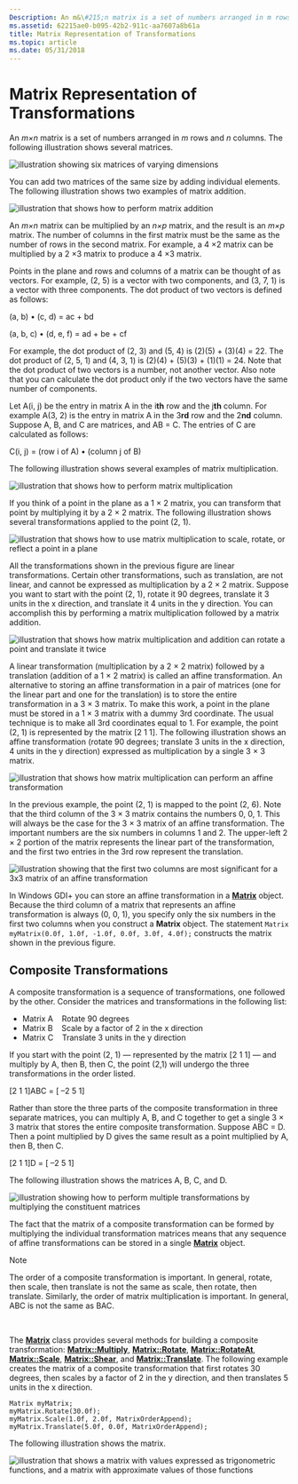 ```yaml
---
Description: An m&\#215;n matrix is a set of numbers arranged in m rows and n columns. The following illustration shows several matrices.
ms.assetid: 62215ae0-b095-42b2-911c-aa7607a8b61a
title: Matrix Representation of Transformations
ms.topic: article
ms.date: 05/31/2018
---
```


# Matrix Representation of Transformations

An *m×n* matrix is a set of numbers arranged in *m* rows and *n* columns. The following illustration shows several matrices.

![illustration showing six matrices of varying dimensions](images/aboutgdip05-art04.png)

You can add two matrices of the same size by adding individual elements. The following illustration shows two examples of matrix addition.

![illustration that shows how to perform matrix addition](images/aboutgdip05-art05.png)

An *m×n* matrix can be multiplied by an *n×p* matrix, and the result is an *m×p* matrix. The number of columns in the first matrix must be the same as the number of rows in the second matrix. For example, a 4 ×2 matrix can be multiplied by a 2 ×3 matrix to produce a 4 ×3 matrix.

Points in the plane and rows and columns of a matrix can be thought of as vectors. For example, (2, 5) is a vector with two components, and (3, 7, 1) is a vector with three components. The dot product of two vectors is defined as follows:

(a, b) • (c, d) = ac + bd

(a, b, c) • (d, e, f) = ad + be + cf

For example, the dot product of (2, 3) and (5, 4) is (2)(5) + (3)(4) = 22. The dot product of (2, 5, 1) and (4, 3, 1) is (2)(4) + (5)(3) + (1)(1) = 24. Note that the dot product of two vectors is a number, not another vector. Also note that you can calculate the dot product only if the two vectors have the same number of components.

Let A(i, j) be the entry in matrix A in the i**th** row and the j**th** column. For example A(3, 2) is the entry in matrix A in the 3**rd** row and the 2**nd** column. Suppose A, B, and C are matrices, and AB = C. The entries of C are calculated as follows:

C(i, j) = (row i of A) • (column j of B)

The following illustration shows several examples of matrix multiplication.

![illustration that shows how to perform matrix multiplication](images/aboutgdip05-art06.png)

If you think of a point in the plane as a 1 × 2 matrix, you can transform that point by multiplying it by a 2 × 2 matrix. The following illustration shows several transformations applied to the point (2, 1).

![illustration that shows how to use matrix multiplication to scale, rotate, or reflect a point in a plane](images/aboutgdip05-art07.png)

All the transformations shown in the previous figure are linear transformations. Certain other transformations, such as translation, are not linear, and cannot be expressed as multiplication by a 2 × 2 matrix. Suppose you want to start with the point (2, 1), rotate it 90 degrees, translate it 3 units in the x direction, and translate it 4 units in the y direction. You can accomplish this by performing a matrix multiplication followed by a matrix addition.

![illustration that shows how matrix multiplication and addition can rotate a point and translate it twice](images/aboutgdip05-art08.png)

A linear transformation (multiplication by a 2 × 2 matrix) followed by a translation (addition of a 1 × 2 matrix) is called an affine transformation. An alternative to storing an affine transformation in a pair of matrices (one for the linear part and one for the translation) is to store the entire transformation in a 3 × 3 matrix. To make this work, a point in the plane must be stored in a 1 × 3 matrix with a dummy 3rd coordinate. The usual technique is to make all 3rd coordinates equal to 1. For example, the point (2, 1) is represented by the matrix \[2 1 1\]. The following illustration shows an affine transformation (rotate 90 degrees; translate 3 units in the x direction, 4 units in the y direction) expressed as multiplication by a single 3 × 3 matrix.

![illustration that shows how matrix multiplication can perform an affine transformation](images/aboutgdip05-art09.png)

In the previous example, the point (2, 1) is mapped to the point (2, 6). Note that the third column of the 3 × 3 matrix contains the numbers 0, 0, 1. This will always be the case for the 3 × 3 matrix of an affine transformation. The important numbers are the six numbers in columns 1 and 2. The upper-left 2 × 2 portion of the matrix represents the linear part of the transformation, and the first two entries in the 3rd row represent the translation.

![illustration showing that the first two columns are most significant for a 3x3 matrix of an affine transformation](images/aboutgdip05-art10.png)

In Windows GDI+ you can store an affine transformation in a [**Matrix**](/windows/desktop/api/gdiplusmatrix/nl-gdiplusmatrix-matrix) object. Because the third column of a matrix that represents an affine transformation is always (0, 0, 1), you specify only the six numbers in the first two columns when you construct a **Matrix** object. The statement `Matrix myMatrix(0.0f, 1.0f, -1.0f, 0.0f, 3.0f, 4.0f);` constructs the matrix shown in the previous figure.

## Composite Transformations

A composite transformation is a sequence of transformations, one followed by the other. Consider the matrices and transformations in the following list:

-   Matrix A    Rotate 90 degrees
-   Matrix B    Scale by a factor of 2 in the x direction
-   Matrix C    Translate 3 units in the y direction

If you start with the point (2, 1) — represented by the matrix \[2 1 1\] — and multiply by A, then B, then C, the point (2,1) will undergo the three transformations in the order listed.

\[2 1 1\]ABC = \[ –2 5 1\]

Rather than store the three parts of the composite transformation in three separate matrices, you can multiply A, B, and C together to get a single 3 × 3 matrix that stores the entire composite transformation. Suppose ABC = D. Then a point multiplied by D gives the same result as a point multiplied by A, then B, then C.

\[2 1 1\]D = \[ –2 5 1\]

The following illustration shows the matrices A, B, C, and D.

![illustration showing how to perform multiple transformations by multiplying the constituent matrices](images/aboutgdip05-art12.png)

The fact that the matrix of a composite transformation can be formed by multiplying the individual transformation matrices means that any sequence of affine transformations can be stored in a single [**Matrix**](/windows/desktop/api/gdiplusmatrix/nl-gdiplusmatrix-matrix) object.

> [!Note]  
> The order of a composite transformation is important. In general, rotate, then scale, then translate is not the same as scale, then rotate, then translate. Similarly, the order of matrix multiplication is important. In general, ABC is not the same as BAC.

 

The [**Matrix**](/windows/desktop/api/gdiplusmatrix/nl-gdiplusmatrix-matrix) class provides several methods for building a composite transformation: [**Matrix::Multiply**](/windows/desktop/api/Gdiplusmatrix/nf-gdiplusmatrix-matrix-multiply), [**Matrix::Rotate**](/windows/desktop/api/Gdiplusmatrix/nf-gdiplusmatrix-matrix-rotate), [**Matrix::RotateAt**](/windows/desktop/api/Gdiplusmatrix/nf-gdiplusmatrix-matrix-rotateat), [**Matrix::Scale**](/windows/desktop/api/Gdiplusmatrix/nf-gdiplusmatrix-matrix-scale), [**Matrix::Shear**](/windows/desktop/api/Gdiplusmatrix/nf-gdiplusmatrix-matrix-shear), and [**Matrix::Translate**](/windows/desktop/api/Gdiplusmatrix/nf-gdiplusmatrix-matrix-translate). The following example creates the matrix of a composite transformation that first rotates 30 degrees, then scales by a factor of 2 in the y direction, and then translates 5 units in the x direction.


```
Matrix myMatrix;
myMatrix.Rotate(30.0f);
myMatrix.Scale(1.0f, 2.0f, MatrixOrderAppend);
myMatrix.Translate(5.0f, 0.0f, MatrixOrderAppend);
```



The following illustration shows the matrix.

![illustration that shows a matrix with values expressed as trigonometric functions, and a matrix with approximate values of those functions](images/aboutgdip05-art13.png)

 

 



